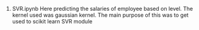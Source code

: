 1. SVR.ipynb
Here predicting the salaries of employee based on level. The kernel used was gaussian kernel.
The main purpose of this was to get used to scikit learn SVR module
